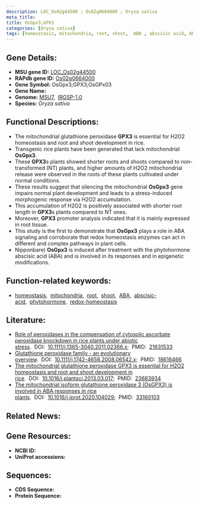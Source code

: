 ```yaml
---
description: LOC_Os02g44500 ; Os02g0664000 ; Oryza sativa
meta_title:
title: OsGpx3;GPX3
categories: [Oryza sativa]
tags: [homeostasis, mitochondria, root, shoot,  ABA , abscisic acid, ABA, phytohormone, redox homeostasis]
---
```


## Gene Details:
- **MSU gene ID:** [LOC_Os02g44500](http://rice.uga.edu/cgi-bin/ORF_infopage.cgi?orf=LOC_Os02g44500)  
- **RAPdb gene ID:** [Os02g0664000](https://rapdb.dna.affrc.go.jp/locus/?name=Os02g0664000)  
- **Gene Symbol:** OsGpx3;GPX3;OsGPx03
- **Gene Name:**
- **Genome:**  [MSU7](http://rice.uga.edu/),&nbsp;&nbsp;[IRGSP-1.0](https://rapdb.dna.affrc.go.jp/download/irgsp1.html)
- **Species:** *Oryza sativa*

## Functional Descriptions:
   - The mitochondrial glutathione peroxidase **GPX3** is essential for H2O2 homeostasis and root and shoot development in rice.
   - Transgenic rice plants have been generated that lack mitochondrial **OsGpx3**.
   - These **GPX3**s plants showed shorter roots and shoots compared to non-transformed (NT) plants, and higher amounts of H2O2 mitochondrial release were observed in the roots of these plants cultivated under normal conditions.
   - These results suggest that silencing the mitochondrial **OsGpx3** gene impairs normal plant development and leads to a stress-induced morphogenic response via H2O2 accumulation.
   - This accumulation of H2O2 is positively associated with shorter root length in **GPX3**s plants compared to NT ones.
   - Moreover, **GPX3** promoter analysis indicated that it is mainly expressed in root tissue.
   - This study is the first to demonstrate that **OsGpx3** plays a role in ABA signaling and corroborate that redox homeostasis enzymes can act in different and complex pathways in plant cells.
   - Nipponbare) **OsGpx3** is induced after treatment with the phytohormone abscisic acid (ABA) and is involved in its responses and in epigenetic modifications.

## Function-related keywords:
   - [homeostasis](/tags/homeostasis/),&nbsp;&nbsp;[mitochondria](/tags/mitochondria/),&nbsp;&nbsp;[root](/tags/root/),&nbsp;&nbsp;[shoot](/tags/shoot/),&nbsp;&nbsp;[ABA](/tags/ABA/),&nbsp;&nbsp;[abscisic-acid](/tags/abscisic-acid/),&nbsp;&nbsp;[phytohormone](/tags/phytohormone/),&nbsp;&nbsp;[redox-homeostasis](/tags/redox-homeostasis/)

## Literature:
   - [Role of peroxidases in the compensation of cytosolic ascorbate peroxidase knockdown in rice plants under abiotic stress](https://www.doi.org/10.1111/j.1365-3040.2011.02366.x).&nbsp;&nbsp;DOI:&nbsp;&nbsp;[10.1111/j.1365-3040.2011.02366.x](https://www.doi.org/10.1111/j.1365-3040.2011.02366.x);&nbsp;&nbsp;PMID:&nbsp;&nbsp;[21631533](https://pubmed.ncbi.nlm.nih.gov/21631533/)
   - [Glutathione peroxidase family - an evolutionary overview](https://www.doi.org/10.1111/j.1742-4658.2008.06542.x).&nbsp;&nbsp;DOI:&nbsp;&nbsp;[10.1111/j.1742-4658.2008.06542.x](https://www.doi.org/10.1111/j.1742-4658.2008.06542.x);&nbsp;&nbsp;PMID:&nbsp;&nbsp;[18616466](https://pubmed.ncbi.nlm.nih.gov/18616466/)
   - [The mitochondrial glutathione peroxidase GPX3 is essential for H2O2 homeostasis and root and shoot development in rice](https://www.doi.org/10.1016/j.plantsci.2013.03.017).&nbsp;&nbsp;DOI:&nbsp;&nbsp;[10.1016/j.plantsci.2013.03.017](https://www.doi.org/10.1016/j.plantsci.2013.03.017);&nbsp;&nbsp;PMID:&nbsp;&nbsp;[23683934](https://pubmed.ncbi.nlm.nih.gov/23683934/)
   - [The mitochondrial isoform glutathione peroxidase 3 (OsGPX3) is involved in ABA responses in rice plants](https://www.doi.org/10.1016/j.jprot.2020.104029).&nbsp;&nbsp;DOI:&nbsp;&nbsp;[10.1016/j.jprot.2020.104029](https://www.doi.org/10.1016/j.jprot.2020.104029);&nbsp;&nbsp;PMID:&nbsp;&nbsp;[33160103](https://pubmed.ncbi.nlm.nih.gov/33160103/)

## Related News:

## Gene Resources:
- **NCBI ID:**  []()
- **UniProt accessions:** [](https://www.uniprot.org/uniprotkb//entry)

## Sequences:
- **CDS Sequence:**
- **Protein Sequence:**
